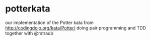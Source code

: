 # potterkata

our implementation of the Potter kata from http://codingdojo.org/kata/Potter/ 
doing pair programming and TDD together with @rstraub 
